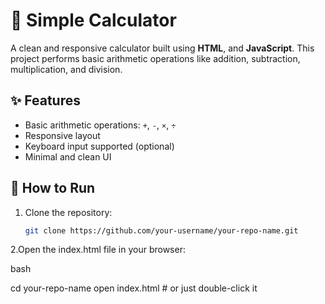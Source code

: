 # 🔢 Simple Calculator

A clean and responsive calculator built using **HTML**, and **JavaScript**. This project performs basic arithmetic operations like addition, subtraction, multiplication, and division.

## ✨ Features

- Basic arithmetic operations: `+`, `-`, `×`, `÷`
- Responsive layout
- Keyboard input supported (optional)
- Minimal and clean UI
 

## 🚀 How to Run

1. Clone the repository:
   ```bash
   git clone https://github.com/your-username/your-repo-name.git

   
2.Open the index.html file in your browser:

bash

cd your-repo-name
open index.html  # or just double-click it
